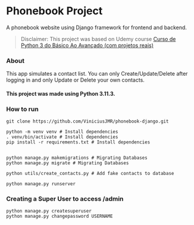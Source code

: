 # Phonebook Project
A phonebook website using Django framework for frontend and backend.

> Disclaimer: This project was based on Udemy course [Curso de Python 3 do Básico Ao Avançado (com projetos reais)
](https://www.udemy.com/course/python-3-do-zero-ao-avancado/)

### About
This app simulates a contact list. You can only Create/Update/Delete
after logging in and only Update or Delete your own contacts.  
#### This project was made using Python 3.11.3.
 
### How to run
```shell
git clone https://github.com/ViniciusJMR/phonebook-django.git

python -m venv venv # Install dependencies 
. venv/bin/activate # Install dependencies
pip install -r requirements.txt # Install dependencies


python manage.py makemigrations # Migrating Databases
python manage.py migrate # Migrating Databases

python utils/create_contacts.py # Add fake contacts to database

python manage.py runserver
```

### Creating a Super User to access /admin
```shell
python manage.py createsuperuser
python manage.py changepassword USERNAME
```